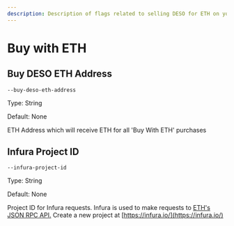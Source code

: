```yaml
---
description: Description of flags related to selling DESO for ETH on your Node
---
```


# Buy with ETH

## Buy DESO ETH Address

`--buy-deso-eth-address`

Type: String

Default: None

ETH Address which will receive ETH for all 'Buy With ETH' purchases

## Infura Project ID

`--infura-project-id`

Type: String

Default: None

Project ID for Infura requests. Infura is used to make requests to [ETH's JSON RPC API.](https://eth.wiki/json-rpc/API) Create a new project at [https://infura.io/](https://infura.io/)

